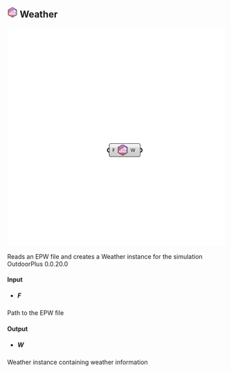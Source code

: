 ## ![](../../images/icons/Weather.png) Weather

![](../../images/components/Weather.png)

Reads an EPW file and creates a Weather instance for the simulation 
 OutdoorPlus 0.0.20.0

#### Input
* ##### F 
Path to the EPW file

#### Output
* ##### W
Weather instance containing weather information